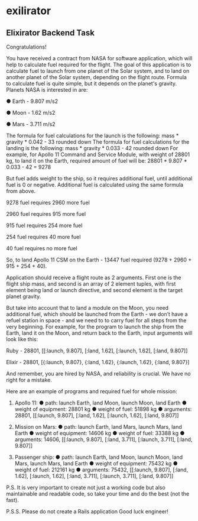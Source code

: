 # exilirator
## Elixirator Backend Task

Congratulations!

You have received a contract from NASA for software application, which
will help to calculate fuel required for the flight. The goal of this application is to calculate
fuel to launch from one planet of the Solar system, and to land on another planet of the
Solar system, depending on the flight route.
Formula to calculate fuel is quite simple, but it depends on the planet's gravity. Planets
NASA is interested in are:

● Earth - 9.807 m/s2

● Moon - 1.62 m/s2

● Mars - 3.711 m/s2


The formula for fuel calculations for the launch is the following:
mass * gravity * 0.042 - 33 rounded down
The formula for fuel calculations for the landing is the following:
mass * gravity * 0.033 - 42 rounded down
For example, for Apollo 11 Command and Service Module, with weight of 28801 kg, to
land it on the Earth, required amount of fuel will be:
28801 * 9.807 * 0.033 - 42 = 9278


But fuel adds weight to the ship, so it requires additional fuel, until additional fuel is 0 or
negative. Additional fuel is calculated using the same formula from above.

9278 fuel requires 2960 more fuel

2960 fuel requires 915 more fuel

915 fuel requires 254 more fuel

254 fuel requires 40 more fuel

40 fuel requires no more fuel


So, to land Apollo 11 CSM on the Earth - 13447 fuel required (9278 + 2960 + 915 + 254 +
40).


Application should receive a flight route as 2 arguments. First one is the flight ship mass,
and second is an array of 2 element tuples, with first element being land or launch
directive, and second element is the target planet gravity.

But take into account that to land a module on the Moon, you need additional fuel, which
should be launched from the Earth - we don’t have a refuel station in space - and we
need to to carry fuel for all steps from the very beginning.
For example, for the program to launch the ship from the Earth, land it on the Moon, and
return back to the Earth, input arguments will look like this:

Ruby - 28801, [[:launch, 9.807], [:land, 1.62], [:launch, 1.62], [:land, 9.807]]

Elixir - 28801, [{:launch, 9.807}, {:land, 1.62}, {:launch, 1.62}, {:land, 9.807}]

And remember, you are hired by NASA, and reliability is crucial. We have no right for a
mistake.

Here are an example of programs and required fuel for whole mission:

1. Apollo 11:
● path: launch Earth, land Moon, launch Moon, land Earth
● weight of equipment: 28801 kg
● weight of fuel: 51898 kg
● arguments: 28801, [[:launch, 9.807], [:land, 1.62], [:launch, 1.62], [:land, 9.807]]

2. Mission on Mars:
● path: launch Earth, land Mars, launch Mars, land Earth
● weight of equipment: 14606 kg
● weight of fuel: 33388 kg
● arguments: 14606, [[:launch, 9.807], [:land, 3.711], [:launch, 3.711], [:land, 9.807]]

3. Passenger ship:
● path: launch Earth, land Moon, launch Moon, land Mars, launch Mars, land Earth
● weight of equipment: 75432 kg
● weight of fuel: 212161 kg
● arguments: 75432, [[:launch, 9.807], [:land, 1.62], [:launch, 1.62], [:land, 3.711],
[:launch, 3.711], [:land, 9.807]]

P.S. It is very important to create not just a working code but also maintainable and
readable code, so take your time and do the best (not the fast).

P.S.S. Please do not create a Rails application
Good luck engineer!
